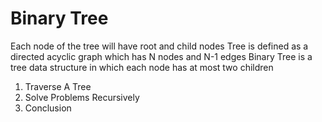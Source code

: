 # Binary Tree

Each node of the tree will have root and child nodes
Tree is defined as a directed acyclic graph which has N nodes and N-1 edges
Binary Tree is a tree data structure in which each node has at most two children

1. Traverse A Tree
2. Solve Problems Recursively
3. Conclusion
